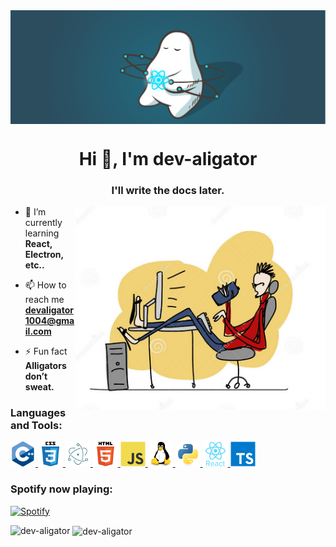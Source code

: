 <img align="center" alt="Header" src="header.png">
<h1 align="center">Hi 👋, I'm dev-aligator</h1>
<h3 align="center">I'll write the docs later.</h3>
<img align="right" alt="Coding" width=400 src="image.png">

- 🌱 I’m currently learning **React, Electron, etc..**

- 📫 How to reach me **devaligator1004@gmail.com**

- ⚡ Fun fact **Alligators don’t sweat.**



<h3 align="left">Languages and Tools:</h3>

<p align="left"> <a href="https://www.w3schools.com/cpp/" target="_blank" rel="noreferrer"> <img src="https://raw.githubusercontent.com/devicons/devicon/master/icons/cplusplus/cplusplus-original.svg" alt="cplusplus" width="40" height="40"/> </a> <a href="https://www.w3schools.com/css/" target="_blank" rel="noreferrer"> <img src="https://raw.githubusercontent.com/devicons/devicon/master/icons/css3/css3-original-wordmark.svg" alt="css3" width="40" height="40"/> </a> <a href="https://www.electronjs.org" target="_blank" rel="noreferrer"> <img src="https://raw.githubusercontent.com/devicons/devicon/master/icons/electron/electron-original.svg" alt="electron" width="40" height="40"/> </a> <a href="https://www.w3.org/html/" target="_blank" rel="noreferrer"> <img src="https://raw.githubusercontent.com/devicons/devicon/master/icons/html5/html5-original-wordmark.svg" alt="html5" width="40" height="40"/> </a> <a href="https://developer.mozilla.org/en-US/docs/Web/JavaScript" target="_blank" rel="noreferrer"> <img src="https://raw.githubusercontent.com/devicons/devicon/master/icons/javascript/javascript-original.svg" alt="javascript" width="40" height="40"/> </a> <a href="https://www.linux.org/" target="_blank" rel="noreferrer"> <img src="https://raw.githubusercontent.com/devicons/devicon/master/icons/linux/linux-original.svg" alt="linux" width="40" height="40"/> </a> <a href="https://www.python.org" target="_blank" rel="noreferrer"> <img src="https://raw.githubusercontent.com/devicons/devicon/master/icons/python/python-original.svg" alt="python" width="40" height="40"/> </a> <a href="https://reactjs.org/" target="_blank" rel="noreferrer"> <img src="https://raw.githubusercontent.com/devicons/devicon/master/icons/react/react-original-wordmark.svg" alt="react" width="40" height="40"/> </a> <a href="https://www.typescriptlang.org/" target="_blank" rel="noreferrer"> <img src="https://raw.githubusercontent.com/devicons/devicon/master/icons/typescript/typescript-original.svg" alt="typescript" width="40" height="40"/> </a> </p>
<h3 align="left">Spotify now playing:</h3>

[![Spotify](https://novatorem-dev-aligator.vercel.app/api/spotify)](https://open.spotify.com/user/31dipze3bzdr3gpwsjtf2cynirfe)

<p><img align="left" src="https://github-readme-stats.vercel.app/api/top-langs?username=dev-aligator&show_icons=true&locale=en&layout=compact" alt="dev-aligator" /></p>

<p>&nbsp;<img align="center" src="https://github-readme-stats.vercel.app/api?username=dev-aligator&show_icons=true&locale=en" alt="dev-aligator" /></p>


